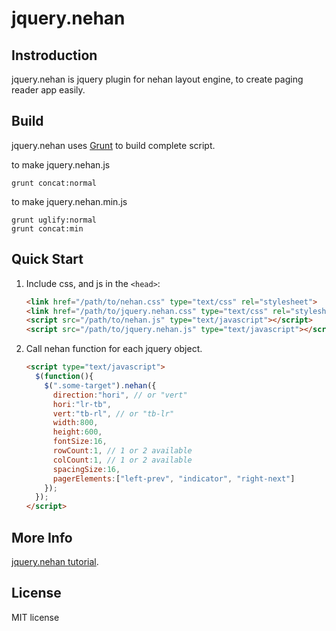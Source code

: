# jquery.nehan

## Instroduction

jquery.nehan is jquery plugin for nehan layout engine, to create paging reader app easily.

## Build

jquery.nehan uses [Grunt](http://gruntjs.com) to build complete script.

to make jquery.nehan.js

    grunt concat:normal

to make jquery.nehan.min.js

    grunt uglify:normal
	grunt concat:min

## Quick Start

1. Include css, and js in the ``<head>``:

    ```html
	<link href="/path/to/nehan.css" type="text/css" rel="stylesheet">
	<link href="/path/to/jquery.nehan.css" type="text/css" rel="stylesheet">
	<script src="/path/to/nehan.js" type="text/javascript"></script>
	<script src="/path/to/jquery.nehan.js" type="text/javascript"></script>
	```

2. Call nehan function for each jquery object.

    ```html
	<script type="text/javascript">
	  $(function(){
	    $(".some-target").nehan({
		  direction:"hori", // or "vert"
		  hori:"lr-tb",
		  vert:"tb-rl", // or "tb-lr"
		  width:800,
		  height:600,
		  fontSize:16,
		  rowCount:1, // 1 or 2 available
		  colCount:1, // 1 or 2 available
		  spacingSize:16,
		  pagerElements:["left-prev", "indicator", "right-next"]
		});
	  });
	</script>
	```

## More Info

[jquery.nehan tutorial](http://tategakibunko.mydns.jp/docs/jquery.nehan).

## License

MIT license


	
	
	


